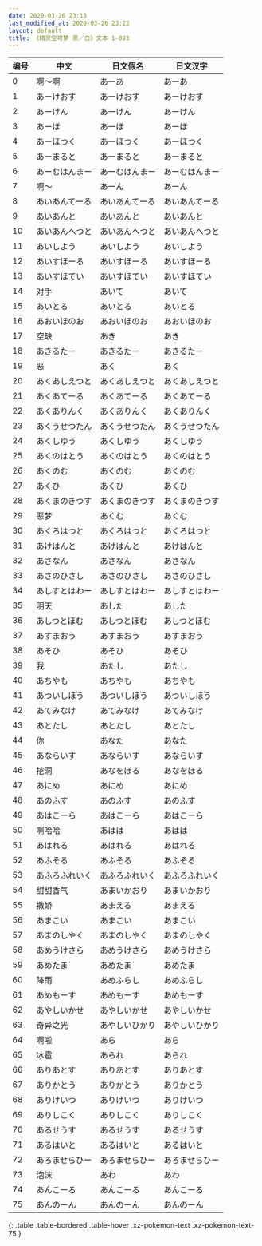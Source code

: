 ```yaml
---
date: 2020-03-26 23:13
last_modified_at: 2020-03-26 23:22
layout: default
title: 《精灵宝可梦 黑／白》文本 1-093
---
```

| 编号 | 中文 | 日文假名 | 日文汉字 |
| ---- | ---- | ---- | --- |
| 0 | 啊～啊 | あーあ | あーあ |
| 1 | あーけおす | あーけおす | あーけおす |
| 2 | あーけん | あーけん | あーけん |
| 3 | あーほ | あーほ | あーほ |
| 4 | あーほつく | あーほつく | あーほつく |
| 5 | あーまると | あーまると | あーまると |
| 6 | あーむはんまー | あーむはんまー | あーむはんまー |
| 7 | 啊～ | あーん | あーん |
| 8 | あいあんてーる | あいあんてーる | あいあんてーる |
| 9 | あいあんと | あいあんと | あいあんと |
| 10 | あいあんへつと | あいあんへつと | あいあんへつと |
| 11 | あいしよう | あいしよう | あいしよう |
| 12 | あいすほーる | あいすほーる | あいすほーる |
| 13 | あいすほてい | あいすほてい | あいすほてい |
| 14 | 对手 | あいて | あいて |
| 15 | あいとる | あいとる | あいとる |
| 16 | あおいほのお | あおいほのお | あおいほのお |
| 17 | 空缺 | あき | あき |
| 18 | あきるたー | あきるたー | あきるたー |
| 19 | 恶 | あく | あく |
| 20 | あくあしえつと | あくあしえつと | あくあしえつと |
| 21 | あくあてーる | あくあてーる | あくあてーる |
| 22 | あくありんく | あくありんく | あくありんく |
| 23 | あくうせつたん | あくうせつたん | あくうせつたん |
| 24 | あくしゆう | あくしゆう | あくしゆう |
| 25 | あくのはとう | あくのはとう | あくのはとう |
| 26 | あくのむ | あくのむ | あくのむ |
| 27 | あくひ | あくひ | あくひ |
| 28 | あくまのきつす | あくまのきつす | あくまのきつす |
| 29 | 恶梦 | あくむ | あくむ |
| 30 | あくろはつと | あくろはつと | あくろはつと |
| 31 | あけはんと | あけはんと | あけはんと |
| 32 | あさなん | あさなん | あさなん |
| 33 | あさのひさし | あさのひさし | あさのひさし |
| 34 | あしすとはわー | あしすとはわー | あしすとはわー |
| 35 | 明天 | あした | あした |
| 36 | あしつとほむ | あしつとほむ | あしつとほむ |
| 37 | あすまおう | あすまおう | あすまおう |
| 38 | あそひ | あそひ | あそひ |
| 39 | 我 | あたし | あたし |
| 40 | あちやも | あちやも | あちやも |
| 41 | あついしほう | あついしほう | あついしほう |
| 42 | あてみなけ | あてみなけ | あてみなけ |
| 43 | あとたし | あとたし | あとたし |
| 44 | 你 | あなた | あなた |
| 45 | あならいす | あならいす | あならいす |
| 46 | 挖洞 | あなをほる | あなをほる |
| 47 | あにめ | あにめ | あにめ |
| 48 | あのふす | あのふす | あのふす |
| 49 | あはこーら | あはこーら | あはこーら |
| 50 | 啊哈哈 | あはは | あはは |
| 51 | あはれる | あはれる | あはれる |
| 52 | あふそる | あふそる | あふそる |
| 53 | あふろふれいく | あふろふれいく | あふろふれいく |
| 54 | 甜甜香气 | あまいかおり | あまいかおり |
| 55 | 撒娇 | あまえる | あまえる |
| 56 | あまこい | あまこい | あまこい |
| 57 | あまのしやく | あまのしやく | あまのしやく |
| 58 | あめうけさら | あめうけさら | あめうけさら |
| 59 | あめたま | あめたま | あめたま |
| 60 | 降雨 | あめふらし | あめふらし |
| 61 | あめもーす | あめもーす | あめもーす |
| 62 | あやしいかせ | あやしいかせ | あやしいかせ |
| 63 | 奇异之光 | あやしいひかり | あやしいひかり |
| 64 | 啊啦 | あら | あら |
| 65 | 冰雹 | あられ | あられ |
| 66 | ありあとす | ありあとす | ありあとす |
| 67 | ありかとう | ありかとう | ありかとう |
| 68 | ありけいつ | ありけいつ | ありけいつ |
| 69 | ありしこく | ありしこく | ありしこく |
| 70 | あるせうす | あるせうす | あるせうす |
| 71 | あるはいと | あるはいと | あるはいと |
| 72 | あろませらひー | あろませらひー | あろませらひー |
| 73 | 泡沫 | あわ | あわ |
| 74 | あんこーる | あんこーる | あんこーる |
| 75 | あんのーん | あんのーん | あんのーん |
{: .table .table-bordered .table-hover .xz-pokemon-text .xz-pokemon-text-75 }
